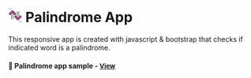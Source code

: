 # <span><img src="./sort.png" alt=palindrome-app style="height: 1em;"></span> Palindrome App

This responsive app is created with javascript & bootstrap that checks if indicated word is a palindrome.

<h4>🔹 Palindrome app sample - <a href="https://simonakom.github.io/palindrome-app/index.html" style="font-size:small;">View</a><h4>


